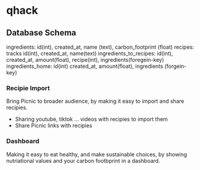 # qhack

## Database Schema

ingredients: id(int), created_at, name (text), carbon_footprint (float)
recipes: tracks id(int), created_at, name(text)
ingredients_to_recipes: id(int), created_at, amount(float), recipe(int), ingredients(foregein-key)
ingredients_home: id(int) created_at, amount(float), ingredients (forgein-key)



### Recipie Import

Bring Picnic to broader audience, by making it easy to import and share recipies.

- Sharing youtube, tiktok ... videos with recipies to import them
- Share Picnic links with recipies


### Dashboard

Making it easy to eat healthy, and make sustainable choices,
by showing nutriational values and your carbon footbprint in a dashboard.
